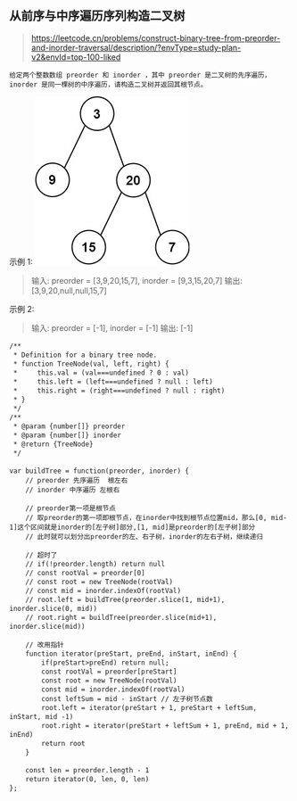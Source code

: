 ## 从前序与中序遍历序列构造二叉树
> https://leetcode.cn/problems/construct-binary-tree-from-preorder-and-inorder-traversal/description/?envType=study-plan-v2&envId=top-100-liked

```
给定两个整数数组 preorder 和 inorder ，其中 preorder 是二叉树的先序遍历， inorder 是同一棵树的中序遍历，请构造二叉树并返回其根节点。
```

示例 1:
![alt text](image-4.png)
> 输入: preorder = [3,9,20,15,7], inorder = [9,3,15,20,7]
输出: [3,9,20,null,null,15,7]

示例 2:
> 输入: preorder = [-1], inorder = [-1]
输出: [-1]



```
/** 
 * Definition for a binary tree node.
 * function TreeNode(val, left, right) {
 *     this.val = (val===undefined ? 0 : val)
 *     this.left = (left===undefined ? null : left)
 *     this.right = (right===undefined ? null : right)
 * }
 */
/**
 * @param {number[]} preorder
 * @param {number[]} inorder
 * @return {TreeNode}
 */
 
var buildTree = function(preorder, inorder) {
    // preorder 先序遍历  根左右
    // inorder 中序遍历 左根右

    // preorder第一项是根节点
    // 取preorder的第一项即根节点，在inorder中找到根节点位置mid，那么[0, mid-1]这个区间就是inorder的[左子树]部分,[1, mid]是preorder的[左子树]部分
    // 此时就可以划分出preorder的左、右子树，inorder的左右子树，继续递归

    // 超时了
    // if(!preorder.length) return null
    // const rootVal = preorder[0]
    // const root = new TreeNode(rootVal)
    // const mid = inorder.indexOf(rootVal)
    // root.left = buildTree(preorder.slice(1, mid+1), inorder.slice(0, mid))
    // root.right = buildTree(preorder.slice(mid+1), inorder.slice(mid))

    // 改用指针
    function iterator(preStart, preEnd, inStart, inEnd) {
        if(preStart>preEnd) return null;
        const rootVal = preorder[preStart]
        const root = new TreeNode(rootVal)
        const mid = inorder.indexOf(rootVal)
        const leftSum = mid - inStart // 左子树节点数
        root.left = iterator(preStart + 1, preStart + leftSum, inStart, mid -1)
        root.right = iterator(preStart + leftSum + 1, preEnd, mid + 1, inEnd)
        return root
    }
    
    const len = preorder.length - 1
    return iterator(0, len, 0, len)
};
```